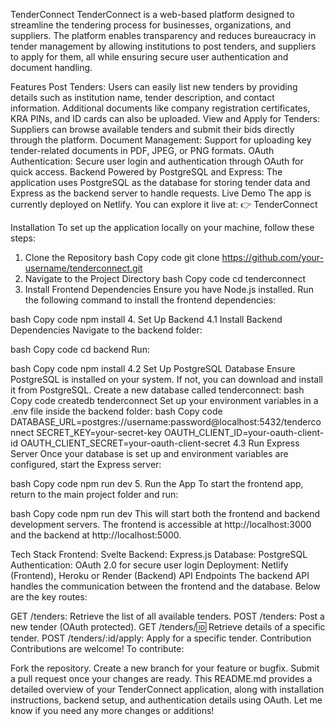 TenderConnect
TenderConnect is a web-based platform designed to streamline the tendering process for businesses, organizations, and suppliers. The platform enables transparency and reduces bureaucracy in tender management by allowing institutions to post tenders, and suppliers to apply for them, all while ensuring secure user authentication and document handling.

Features
Post Tenders: Users can easily list new tenders by providing details such as institution name, tender description, and contact information. Additional documents like company registration certificates, KRA PINs, and ID cards can also be uploaded.
View and Apply for Tenders: Suppliers can browse available tenders and submit their bids directly through the platform.
Document Management: Support for uploading key tender-related documents in PDF, JPEG, or PNG formats.
OAuth Authentication: Secure user login and authentication through OAuth for quick access.
Backend Powered by PostgreSQL and Express: The application uses PostgreSQL as the database for storing tender data and Express as the backend server to handle requests.
Live Demo
The app is currently deployed on Netlify. You can explore it live at:
👉 TenderConnect

Installation
To set up the application locally on your machine, follow these steps:

1. Clone the Repository
bash
Copy code
git clone https://github.com/your-username/tenderconnect.git
2. Navigate to the Project Directory
bash
Copy code
cd tenderconnect
3. Install Frontend Dependencies
Ensure you have Node.js installed. Run the following command to install the frontend dependencies:

bash
Copy code
npm install
4. Set Up Backend
4.1 Install Backend Dependencies
Navigate to the backend folder:

bash
Copy code
cd backend
Run:

bash
Copy code
npm install
4.2 Set Up PostgreSQL Database
Ensure PostgreSQL is installed on your system. If not, you can download and install it from PostgreSQL.
Create a new database called tenderconnect:
bash
Copy code
createdb tenderconnect
Set up your environment variables in a .env file inside the backend folder:
bash
Copy code
DATABASE_URL=postgres://username:password@localhost:5432/tenderconnect
SECRET_KEY=your-secret-key
OAUTH_CLIENT_ID=your-oauth-client-id
OAUTH_CLIENT_SECRET=your-oauth-client-secret
4.3 Run Express Server
Once your database is set up and environment variables are configured, start the Express server:

bash
Copy code
npm run dev
5. Run the App
To start the frontend app, return to the main project folder and run:

bash
Copy code
npm run dev
This will start both the frontend and backend development servers. The frontend is accessible at http://localhost:3000 and the backend at http://localhost:5000.

Tech Stack
Frontend: Svelte
Backend: Express.js
Database: PostgreSQL
Authentication: OAuth 2.0 for secure user login
Deployment: Netlify (Frontend), Heroku or Render (Backend)
API Endpoints
The backend API handles the communication between the frontend and the database. Below are the key routes:

GET /tenders: Retrieve the list of all available tenders.
POST /tenders: Post a new tender (OAuth protected).
GET /tenders/:id: Retrieve details of a specific tender.
POST /tenders/:id/apply: Apply for a specific tender.
Contribution
Contributions are welcome! To contribute:

Fork the repository.
Create a new branch for your feature or bugfix.
Submit a pull request once your changes are ready.
This README.md provides a detailed overview of your TenderConnect application, along with installation instructions, backend setup, and authentication details using OAuth. Let me know if you need any more changes or additions!

